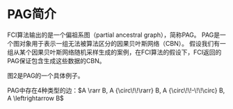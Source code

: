 # PAG简介

FCI算法输出的是一个偏祖系图（partial ancestral graph），简称PAG。
PAG是一个图对象用于表示一组无法被算法区分的因果贝叶斯网络（CBN）。
假设我们有一组从某个因果贝叶斯网络随机采样生成的案例，在FCI算法的假设下，FCI返回的PAG保证包含生成这些数据的CBN。

图2是PAG的一个具体例子。

PAG中存在4种类型的边：$A \rarr B, A {\circ\!\!\rarr} B, A {\circ\!\!-\!\!\circ} B, A \leftrightarrow B$